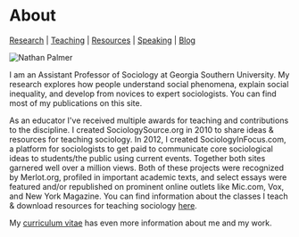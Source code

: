 # About

[Research](https://ishimby.github.io/natepalmer/research.html) | [Teaching](https://ishimby.github.io/natepalmer/teaching.html) | [Resources](https://ishimby.github.io/natepalmer/resources.html) | [Speaking](https://ishimby.github.io/natepalmer/speaking.html) | [Blog](https://ishimby.github.io/natepalmer/blog.html)

![Nathan Palmer](https://res.cloudinary.com/ishimby/image/upload/v1592239051/2016_-_Profile_Pic_-_Medium_-_2000x1333_vwa0yk.jpg)

I am an Assistant Professor of Sociology at Georgia Southern University. My research explores how people understand social phenomena, explain social inequality, and develop from novices to expert sociologists. You can find most of my publications on this site.

As an educator I've received multiple awards for teaching and contributions to the discipline. I created SociologySource.org in 2010 to share ideas & resources for teaching sociology. In 2012, I created SociologyInFocus.com, a platform for sociologists to get paid to communicate core sociological ideas to students/the public using current events. Together both sites garnered well over a million views. Both of these projects were recognized by Merlot.org, profiled in important academic texts, and select essays were featured and/or republished on prominent online outlets like Mic.com, Vox, and New York Magazine. You can find information about the classes I teach & download resources for teaching sociology [here](https://ishimby.github.io/natepalmer/resources.html).

My [curriculum vitae](https://cv-nathan-palmer.s3.us-east-1.amazonaws.com/CV_Nathan_Palmer_2020.pdf) has even more information about me and my work.